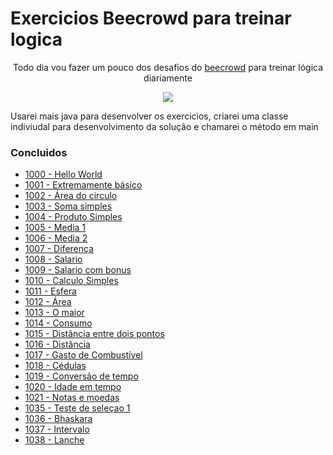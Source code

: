 <h1>
    Exercicios Beecrowd para treinar logica 
</h1>

<p align="center">
Todo dia vou fazer um pouco dos desafios do <a href="https://www.beecrowd.com.br/judge/pt/problems/index/1">beecrowd</a> para treinar lógica diariamente
</p>
<p align="center">
     <a alt="Java">
        <img src="https://img.shields.io/badge/Java-v17-blue.svg" />
    </a>
<p>
Usarei mais java para desenvolver os exercicios, criarei uma classe indiviudal para desenvolvimento da solução e chamarei o método em main
</p>

<h3> Concluidos </h3>

<ul>
<li ><a href="https://github.com/jxxErick/beecrowd/blob/master/ex/HelloWorld.java"> 1000 - Hello World</a> </li>
<li><a href="https://github.com/jxxErick/beecrowd/blob/master/ex/SomaDoisValores.java"> 1001 - Extremamente básico</a></li>
<li><a href="https://github.com/jxxErick/beecrowd/blob/master/ex/CalculaCirculo.java"> 1002 -  Área do circulo</a></li>
<li><a href="https://github.com/jxxErick/beecrowd/blob/master/ex/SomaDoisValores.java"> 1003 - Soma simples </a></li>
<li><a href="https://github.com/jxxErick/beecrowd/blob/master/ex/ProdutoSimples.java"> 1004 - Produto Simples</a> </li>
<li><a href="https://github.com/jxxErick/beecrowd/blob/master/ex/Media.java"> 1005 - Media 1 </a></li>
<li><a href="https://github.com/jxxErick/beecrowd/blob/master/ex/Media.java"> 1006 - Media 2 </a> </li>
<li><a href="https://github.com/jxxErick/beecrowd/blob/master/ex/Diferenca.java"> 1007 - Diferença </a> </li>
<li><a href="https://github.com/jxxErick/beecrowd/blob/master/ex/Salario.java"> 1008 - Salario </a> </li>
<li><a href="https://github.com/jxxErick/beecrowd/blob/master/ex/Salario.java"> 1009 - Salario com bonus</a> </li>
<li><a href="https://github.com/jxxErick/beecrowd/blob/master/ex/CalculoSimples.java"> 1010 - Calculo Simples</a> </li>
<li><a href="https://github.com/jxxErick/beecrowd/blob/master/ex/CalculoCirculo.java"> 1011 - Esfera</a> </li>
<li><a href="https://github.com/jxxErick/beecrowd/blob/master/ex/AreaFiguras.java"> 1012 - Área</a> </li>
<li><a href="https://github.com/jxxErick/beecrowd/blob/master/ex/Maior.java"> 1013 - O maior</a> </li>
<li><a href="https://github.com/jxxErick/beecrowd/blob/master/ex/Consumo.java"> 1014 - Consumo</a> </li>
<li><a href="https://github.com/jxxErick/beecrowd/blob/master/ex/Distancia.java"> 1015 - Distância entre dois pontos</a> </li>
<li><a href="https://github.com/jxxErick/beecrowd/blob/master/ex/Distancia.java"> 1016 - Distância </a> </li>
<li><a href="https://github.com/jxxErick/beecrowd/blob/master/ex/Distancia.java"> 1017 - Gasto de Combustível </a> </li>
<li><a href="https://github.com/jxxErick/beecrowd/blob/master/ex/Cedulas.java"> 1018 - Cédulas </a> </li>
<li><a href="https://github.com/jxxErick/beecrowd/blob/master/ex/Tempo.java"> 1019 - Conversão de tempo </a> </li>
<li><a href="https://github.com/jxxErick/beecrowd/blob/master/ex/Idade.java"> 1020 - Idade em tempo </a> </li>
<li><a href="https://github.com/jxxErick/beecrowd/blob/master/ex/Cedulas.java"> 1021 - Notas e moedas </a> </li>
<li><a href="https://github.com/jxxErick/beecrowd/blob/master/ex/TesteDeSelecao.java"> 1035 - Teste de seleçao 1 </a> </li>
<li><a href="https://github.com/jxxErick/beecrowd/blob/master/ex/Bhaskara.java"> 1036 - Bhaskara </a> </li>
<li><a href="https://github.com/jxxErick/beecrowd/blob/master/ex/Intervalo.java"> 1037 - Intervalo </a> </li>
<li><a href="https://github.com/jxxErick/beecrowd/blob/master/ex/Lanche.java"> 1038 - Lanche </a> </li>

</ul>